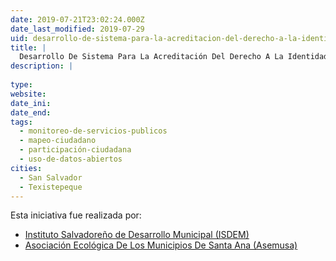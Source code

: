 ```yaml
---
date: 2019-07-21T23:02:24.000Z
date_last_modified: 2019-07-29
uid: desarrollo-de-sistema-para-la-acreditacion-del-derecho-a-la-identidad-asemusa
title: |
  Desarrollo De Sistema Para La Acreditación Del Derecho A La Identidad (Asemusa).
description: |
  
type: 
website: 
date_ini: 
date_end: 
tags:
  - monitoreo-de-servicios-publicos
  - mapeo-ciudadano
  - participación-ciudadana
  - uso-de-datos-abiertos
cities: 
  - San Salvador
  - Texistepeque
---
```


Esta iniciativa fue realizada por:

- [Instituto Salvadoreño de Desarrollo Municipal (ISDEM)](/organizaciones/instituto-salvadoreno-de-desarrollo-municipal-isdem)
- [Asociación Ecológica De Los Municipios De Santa Ana (Asemusa)](/organizaciones/asociacion-ecologica-de-los-municipios-de-santa-ana-asemusa)
